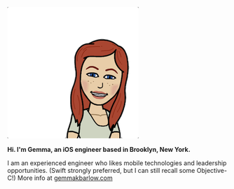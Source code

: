 <img src="https://github.com/gemmakbarlow/gemmakbarlow/blob/main/gemma-hi-banner.png?raw=true " alt="Gemma's Bitmoji. Image of a woman smiling." /></td>

<b>Hi. I'm Gemma, an iOS engineer based in Brooklyn, New York. </b>

I am an experienced engineer who likes mobile technologies and leadership opportunities. (Swift strongly preferred, but I can still recall some Objective-C!)
More info at <a href="https://www.gemmakbarlow.com">gemmakbarlow.com</a>
